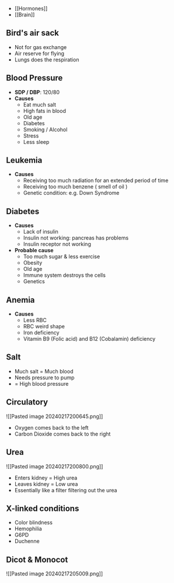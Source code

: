 - [[Hormones]]
- [[Brain]]

## Bird's air sack
- Not for gas exchange
- Air reserve for flying
- Lungs does the respiration

## Blood Pressure
- **SDP / DBP**: 120/80
- **Causes**
	- Eat much salt
	- High fats in blood
	- Old age
	- Diabetes
	- Smoking / Alcohol
	- Stress
	- Less sleep

## Leukemia
- **Causes**
	- Receiving too much radiation for an extended period of time 
	- Receiving too much benzene ( smell of oil )
	- Genetic condition: e.g. Down Syndrome

## Diabetes
- **Causes**
	- Lack of insulin
	- Insulin not working: pancreas has problems
	- Insulin receptor not working
- **Probable cause**
	- Too much sugar & less exercise
	- Obesity
	- Old age
	- Immune system destroys the cells
	- Genetics

## Anemia
- **Causes**
	- Less RBC
	- RBC weird shape
	- Iron deficiency
	- Vitamin B9 (Folic acid) and B12 (Cobalamin) deficiency

## Salt
- Much salt = Much blood
- Needs pressure to pump
-  = High blood pressure

## Circulatory
![[Pasted image 20240217200645.png]]
- Oxygen comes back to the left
- Carbon Dioxide comes back to the right

## Urea
![[Pasted image 20240217200800.png]]
- Enters kidney = High urea
- Leaves kidney = Low urea
- Essentially like a filter filtering out the urea

## X-linked conditions
- Color blindness
- Hemophilia
- G6PD
- Duchenne

## Dicot & Monocot
![[Pasted image 20240217205009.png]]